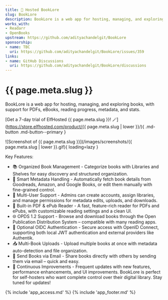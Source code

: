 ```yaml
---
title: 🧝 Hosted BookLore
slug: BookLore
description: BookLore is a web app for hosting, managing, and exploring books, with support for PDFs, eBooks, reading progress, metadata, and stats.
works_with:
- Readarr
- OpenBooks
upstream: https://github.com/adityachandelgit/BookLore
sponsorship: 
- name: TBC
  uri: https://github.com/adityachandelgit/BookLore/issues/359
links:
- name: GitHub Discussions
  uri: https://github.com/adityachandelgit/BookLore/discussions
---
```


# {{ page.meta.slug }}

BookLore is a web app for hosting, managing, and exploring books, with support for PDFs, eBooks, reading progress, metadata, and stats. 

[Get a 7-day trial of ElfHosted {{ page.meta.slug }}! :magic_wand:](https://store.elfhosted.com/product/{{ page.meta.slug | lower }}/){ .md-button .md-button--primary }

![Screenshot of {{ page.meta.slug }}](/images/screenshots/{{ page.meta.slug | lower }}.gif){ loading=lazy }

Key Features:

* 📚 Organized Book Management - Categorize books with Libraries and Shelves for easy discovery and structured organization.
* 🧠 Smart Metadata Handling - Automatically fetch book details from Goodreads, Amazon, and Google Books, or edit them manually with fine-grained control.
* 👥 Multi-User Support - Admins can create accounts, assign libraries, and manage permissions for metadata edits, uploads, and downloads.
* 📖 Built-in PDF & ePub Reader - A fast, feature-rich reader for PDFs and ePubs, with customizable reading settings and a clean UI.
* 🌐 OPDS 1.2 Support - Browse and download books through the Open Publication Distribution System – compatible with many reading apps.
* 🔐 Optional OIDC Authentication - Secure access with OpenID Connect, supporting both local JWT authentication and external providers like Authentik.
* 📤 Multi-Book Uploads - Upload multiple books at once with metadata auto-detection and file organization.
* 📧 Send Books via Email - Share books directly with others by sending them via email – quick and easy.
* 🚀 Continuous Improvements - Frequent updates with new features, performance enhancements, and UI improvements. BookLore is perfect for self-hosters who want complete control over their digital library. Stay tuned for updates!

{% include 'app_access.md' %}
{% include 'app_footer.md' %}